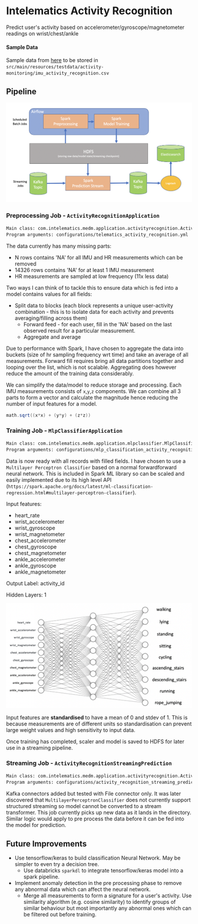 # Intelematics Activity Recognition
Predict user's activity based on accelerometer/gyroscope/magnetometer readings on wrist/chest/ankle

#### Sample Data
Sample data from [here](https://drive.google.com/file/d/1YNG0PPv0lnKKHzDBd3uWq248k7Aj-I8q) to be stored in `src/main/resources/testdata/activity-monitoring/imu_activity_recognition.csv`

## Pipeline
![alt text](https://raw.githubusercontent.com/nilan3/intelematics-activity-recognition/master/pipeline_architecture.png)
### Preprocessing Job - `ActivityRecognitionApplication`
```bash
Main class: com.intelematics.medm.application.activityrecognition.ActivityRecognitionApplication
Program arguments: configurations/telematics_activity_recognition.yml
```
The data currently has many missing parts:
- N rows contains 'NA' for all IMU and HR measurements which can be removed
- 14326 rows contains 'NA' for at least 1 IMU measurement
- HR measurements are sampled at low frequency (11x less data)

Two ways I can think of to tackle this to ensure data which is fed into a model contains values for all fields:
- Split data to blocks (each block represents a unique user-activity combination - this is to isolate data for each activity and prevents averaging/filling across them)
  - Forward feed - for each user, fill in the 'NA' based on the last observed result for a particular measurement.
  - Aggregate and average

Due to performance with Spark, I have chosen to aggregate the data into buckets (size of hr sampling frequency wrt time) and take an average of all measurements. Forward fill requires bring all data partitions together and looping over the list, which is not scalable. Aggregating does however reduce the amount of the training data considerably.

We can simplify the data/model to reduce storage and processing. Each IMU measurements consists of `x`,`y`,`z` components. We can combine all 3 parts to form a vector and calculate the magnitude hence reducing the number of input features for a model.
```scala
math.sqrt((x*x) + (y*y) + (z*z))
```

### Training Job - `MlpClassifierApplication`
```bash
Main class: com.intelematics.medm.application.mlpclassifier.MlpClassifierApplication
Program arguments: configurations/mlp_classification_activity_recognition.yml
```
Data is now ready with all records with filled fields. I have chosen to use a `Multilayer Perceptron Classifier` based on a normal forwardforward neural network. This is included in Spark ML library so can be scaled and easily implemented due to its high level API (`https://spark.apache.org/docs/latest/ml-classification-regression.html#multilayer-perceptron-classifier`).

Input features:
   - heart_rate
   - wrist_accelerometer
   - wrist_gyroscope
   - wrist_magnetometer
   - chest_accelerometer
   - chest_gyroscope
   - chest_magnetometer
   - ankle_accelerometer
   - ankle_gyroscope
   - ankle_magnetometer

Output Label: activity_id

Hidden Layers: 1

![alt text](https://raw.githubusercontent.com/nilan3/intelematics-activity-recognition/master/neural_network.png)

Input features are **standardised** to have a mean of 0 and stdev of 1. This is because measurements are of different units so standardisation can prevent large weight values and high sensitivity to input data.

Once training has completed, scaler and model is saved to HDFS for later use in a streaming pipeline.

### Streaming Job - `ActivityRecognitionStreamingPrediction`
```bash
Main class: com.intelematics.medm.application.activityrecognition.ActivityRecognitionStreamingPrediction
Program arguments: configurations/activity_recognition_streaming_prediction.yml
```
Kafka connectors added but tested with File connector only.
It was later discovered that `MultilayerPerceptronClassifier` does not currently support structured streaming so model cannot be converted to a stream transformer. This job currently picks up new data as it lands in the directory. Similar logic would apply to pre process the data before it can be fed into the model for prediction.

## Future Improvements
- Use tensorflow/keras to build classification Neural Network. May be simpler to even try a decision tree.
  - Use databricks `sparkdl` to integrate tensorflow/keras model into a spark pipeline.
- Implement anomaly detection in the pre processing phase to remove any abnormal data which can affect the neural network.
  - Merge all measurements to form a signature for a user's activity. Use similarity algorithm (e.g. cosine similarity) to identify groups of similar behaviour but most importantly any abnormal ones which can be filtered out before training.
